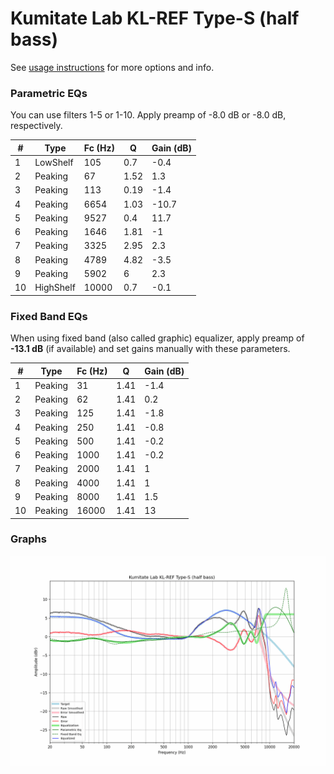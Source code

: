 # Kumitate Lab KL-REF Type-S (half bass)
See [usage instructions](https://github.com/jaakkopasanen/AutoEq#usage) for more options and info.

### Parametric EQs
You can use filters 1-5 or 1-10. Apply preamp of -8.0 dB or -8.0 dB, respectively.

|   # | Type      |   Fc (Hz) |    Q |   Gain (dB) |
|-----|-----------|-----------|------|-------------|
|   1 | LowShelf  |       105 | 0.7  |        -0.4 |
|   2 | Peaking   |        67 | 1.52 |         1.3 |
|   3 | Peaking   |       113 | 0.19 |        -1.4 |
|   4 | Peaking   |      6654 | 1.03 |       -10.7 |
|   5 | Peaking   |      9527 | 0.4  |        11.7 |
|   6 | Peaking   |      1646 | 1.81 |        -1   |
|   7 | Peaking   |      3325 | 2.95 |         2.3 |
|   8 | Peaking   |      4789 | 4.82 |        -3.5 |
|   9 | Peaking   |      5902 | 6    |         2.3 |
|  10 | HighShelf |     10000 | 0.7  |        -0.1 |

### Fixed Band EQs
When using fixed band (also called graphic) equalizer, apply preamp of **-13.1 dB** (if available) and set gains manually with these parameters.

|   # | Type    |   Fc (Hz) |    Q |   Gain (dB) |
|-----|---------|-----------|------|-------------|
|   1 | Peaking |        31 | 1.41 |        -1.4 |
|   2 | Peaking |        62 | 1.41 |         0.2 |
|   3 | Peaking |       125 | 1.41 |        -1.8 |
|   4 | Peaking |       250 | 1.41 |        -0.8 |
|   5 | Peaking |       500 | 1.41 |        -0.2 |
|   6 | Peaking |      1000 | 1.41 |        -0.2 |
|   7 | Peaking |      2000 | 1.41 |         1   |
|   8 | Peaking |      4000 | 1.41 |         1   |
|   9 | Peaking |      8000 | 1.41 |         1.5 |
|  10 | Peaking |     16000 | 1.41 |        13   |

### Graphs
![](./Kumitate%20Lab%20KL-REF%20Type-S%20(half%20bass).png)
